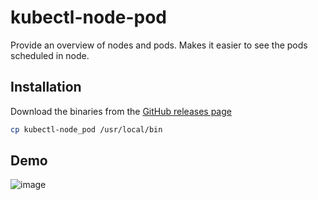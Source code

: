 # kubectl-node-pod

Provide an overview of nodes and pods. Makes it easier to see the pods scheduled in node.

## Installation

Download the binaries from the [GitHub releases page](https://github.com/hi1280/kubectl-node-pod/releases)
```sh
cp kubectl-node_pod /usr/local/bin
```

## Demo
![image](https://user-images.githubusercontent.com/6506310/93739289-ec31dd80-fc22-11ea-9f0d-af045d543b4d.png)
